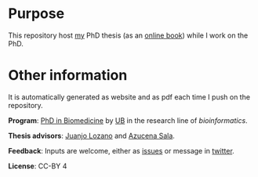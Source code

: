 # Purpose

This repository host [my](https://orcid.org/0000-0001-9747-2570) PhD thesis (as an [online
book](https://thesis.llrs.dev)) while I work on the PhD.

# Other information

It is automatically generated as website and as pdf each time I push on the
repository.

**Program**: [PhD in Biomedicine](http://www.ub.edu/doctorat_biomedicina/eng/) by [UB](https://ub.edu) in the research line of
*bioinformatics*.

**Thesis advisors**: [Juanjo Lozano](https://orcid.org/0000-0001-7613-3908) and
  [Azucena Sala](https://orcid.org/0000-0003-4572-2907).

**Feedback**: Inputs are welcome, either as
  [issues](https://github.com/llrs/thesis/issues/) or message in  [twitter](https://twitter.com/Lluis_Revilla).

**License**: CC-BY 4

